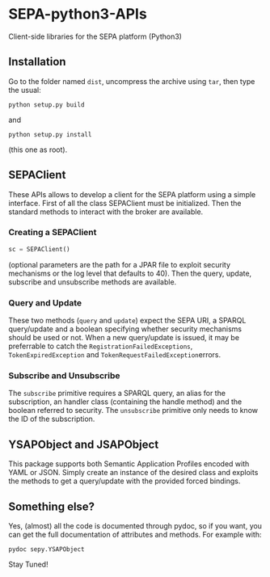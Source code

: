 # SEPA-python3-APIs
Client-side libraries for the SEPA platform (Python3)

## Installation

Go to the folder named `dist`, uncompress the archive using `tar`, then type the usual:

```python setup.py build```

and

```python setup.py install```

(this one as root).


## SEPAClient

These APIs allows to develop a client for the SEPA platform using a simple interface. First of all the class SEPAClient must be initialized. Then the standard methods to interact with the broker are available.

### Creating a SEPAClient

```python
sc = SEPAClient()
```

(optional parameters are the path for a JPAR file to exploit security mechanisms or the log level that defaults to 40). Then the query, update, subscribe and unsubscribe methods are available. 

### Query and Update

These two methods (`query` and `update`) expect the SEPA URI, a SPARQL query/update and a boolean specifying whether security mechanisms should be used or not. When a new query/update is issued, it may be preferrable to catch the `RegistrationFailedExceptions`, `TokenExpiredException` and `TokenRequestFailedException`errors.

### Subscribe and Unsubscribe

The `subscribe` primitive requires a SPARQL query, an alias for the subscription, an handler class (containing the handle method) and the boolean referred to security. The `unsubscribe` primitive only needs to know the ID of the subscription.

## YSAPObject and JSAPObject

This package supports both Semantic Application Profiles encoded with YAML or JSON. Simply create an instance of the desired class and exploits the methods to get a query/update with the provided forced bindings.

## Something else?

Yes, (almost) all the code is documented through pydoc, so if you want, you can get the full documentation of attributes and methods. For example with:

```
pydoc sepy.YSAPObject
```

Stay Tuned!
